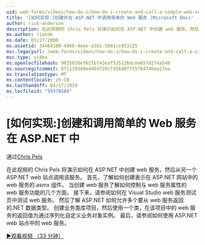 ```yaml
---
uid: web-forms/videos/how-do-i/how-do-i-create-and-call-a-simple-web-service-in-aspnet
title: '[如何实现:]创建并在 ASP.NET 中调用简单的 Web 服务 |Microsoft Docs'
author: rick-anderson
description: 在此视频的 Chris Pels 将演示如何在 ASP.NET 中创建 web 服务，然后从另一个 ASP.NET web 站点调用该服务。 首先，了解如何创建...
ms.author: riande
ms.date: 03/27/2008
ms.assetid: 34464109-4968-4eee-a1b1-5601cc853125
msc.legacyurl: /web-forms/videos/how-do-i/how-do-i-create-and-call-a-simple-web-service-in-aspnet
msc.type: video
ms.openlocfilehash: 9835658ef62fb743eaf535126dcee657d274a540
ms.sourcegitcommit: 0f1119340e4464720cfd16d0ff15764746ea1fea
ms.translationtype: MT
ms.contentlocale: zh-CN
ms.lasthandoff: 04/17/2019
ms.locfileid: "59378584"
---
```

# <a name="how-do-i-create-and-call-a-simple-web-service-in-aspnet"></a>[如何实现:]创建和调用简单的 Web 服务在 ASP.NET 中

通过[Chris Pels](https://twitter.com/chrispels)

在此视频的 Chris Pels 将演示如何在 ASP.NET 中创建 web 服务，然后从另一个 ASP.NET web 站点调用该服务。 首先，了解如何创建表示在 ASP.NET 网站中的 web 服务的.asmx 组件。 当创建 web 服务了解如何控制与 web 服务属性的 web 服务功能的几个方面。 接下来，请参阅如何在 Visual Studio web 服务测试页中测试 web 服务。 然后了解 ASP.NET 如何允许多个要从 web 服务返回的.NET 数据类型。 创建业务类库项目，然后使用一个类，在该项目中的 web 服务的返回值为通过序列化自定义业务对象实例。 最后，请参阅如何使用 ASP.NET web 站点中的 web 服务。

[&#9654;观看视频 （33 分钟）](https://channel9.msdn.com/Blogs/ASP-NET-Site-Videos/how-do-i-create-and-call-a-simple-web-service-in-aspnet)

